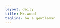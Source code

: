 ```yaml
---
layout: daily
title: Mr.wood
tagline: be a gentleman
---
```

<!--
<p class="lead">
用于划分各个blog模块; 如travel，stock模块模块等。
各个模块单独划分page使用不同样式进行展示及索引。
</p>
-->
